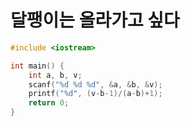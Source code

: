 # 달팽이는 올라가고 싶다

``` c++
#include <iostream>

int main() {
	int a, b, v;
	scanf("%d %d %d", &a, &b, &v);
	printf("%d", (v-b-1)/(a-b)+1);
	return 0;
}
```
